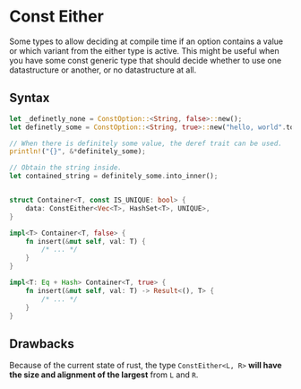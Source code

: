 # Const Either

Some types to allow deciding at compile time if an option contains a value or which variant
from the either type is active. This might be useful when you have some const generic type that
should decide whether to use one datastructure or another, or no datastructure at all.

## Syntax

```rust
let _definetly_none = ConstOption::<String, false>::new();
let definetly_some = ConstOption::<String, true>::new("hello, world".to_string());

// When there is definitely some value, the deref trait can be used.
println!("{}", &*definitely_some);

// Obtain the string inside.
let contained_string = definitely_some.into_inner();


struct Container<T, const IS_UNIQUE: bool> {
    data: ConstEither<Vec<T>, HashSet<T>, UNIQUE>,
}

impl<T> Container<T, false> {
    fn insert(&mut self, val: T) {
        /* ... */
    }
}

impl<T: Eq + Hash> Container<T, true> {
    fn insert(&mut self, val: T) -> Result<(), T> {
        /* ... */
    }
}
```

## Drawbacks

Because of the current state of rust, the type `ConstEither<L, R>` **will have the size and
alignment of the largest** from `L` and `R`.

